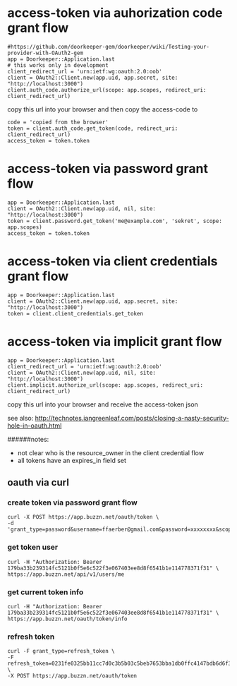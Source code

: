 
# access-token via auhorization code grant flow
    #https://github.com/doorkeeper-gem/doorkeeper/wiki/Testing-your-provider-with-OAuth2-gem
    app = Doorkeeper::Application.last
    # this works only in development
    client_redirect_url = 'urn:ietf:wg:oauth:2.0:oob'
    client = OAuth2::Client.new(app.uid, app.secret, site: "http://localhost:3000")
    client.auth_code.authorize_url(scope: app.scopes, redirect_uri: client_redirect_url)

copy this url into your browser and then copy the access-code to

    code = 'copied from the browser'
    token = client.auth_code.get_token(code, redirect_uri: client_redirect_url)
    access_token = token.token

# access-token via password grant flow
    app = Doorkeeper::Application.last
    client = OAuth2::Client.new(app.uid, nil, site: "http://localhost:3000")
    token = client.password.get_token('me@example.com', 'sekret', scope: app.scopes)
    access_token = token.token


# access-token via client credentials grant flow
    app = Doorkeeper::Application.last
    client = OAuth2::Client.new(app.uid, app.secret, site: "http://localhost:3000")
    token = client.client_credentials.get_token

# access-token via implicit grant flow
    app = Doorkeeper::Application.last
    client_redirect_url = 'urn:ietf:wg:oauth:2.0:oob'
    client = OAuth2::Client.new(app.uid, nil, site: "http://localhost:3000")
    client.implicit.authorize_url(scope: app.scopes, redirect_uri: client_redirect_url)

copy this url into your browser and receive the access-token json

see also: http://technotes.iangreenleaf.com/posts/closing-a-nasty-security-hole-in-oauth.html

######notes:
* not clear who is the resource_owner in the client credential flow
* all tokens have an expires_in field set


## oauth via curl

### create token via password grant flow
    curl -X POST https://app.buzzn.net/oauth/token \
    -d 'grant_type=password&username=ffaerber@gmail.com&password=xxxxxxxx&scope=full'

### get token user
    curl -H "Authorization: Bearer 179ba33b239314fc5121b0f5e6c522f3e067403ee8d8f6541b1e114778371f31" \ 
    https://app.buzzn.net/api/v1/users/me
    
### get current token info
	curl -H "Authorization: Bearer 179ba33b239314fc5121b0f5e6c522f3e067403ee8d8f6541b1e114778371f31" \
	https://app.buzzn.net/oauth/token/info

### refresh token
	curl -F grant_type=refresh_token \
	-F refresh_token=0231fe0325bb11cc7d0c3b5b03c5beb7653bba1db0ffc4147bdb6d6f343d8bdc \
	-X POST https://app.buzzn.net/oauth/token




